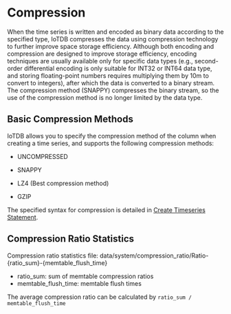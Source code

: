<!--

    Licensed to the Apache Software Foundation (ASF) under one
    or more contributor license agreements.  See the NOTICE file
    distributed with this work for additional information
    regarding copyright ownership.  The ASF licenses this file
    to you under the Apache License, Version 2.0 (the
    "License"); you may not use this file except in compliance
    with the License.  You may obtain a copy of the License at
    
        http://www.apache.org/licenses/LICENSE-2.0
    
    Unless required by applicable law or agreed to in writing,
    software distributed under the License is distributed on an
    "AS IS" BASIS, WITHOUT WARRANTIES OR CONDITIONS OF ANY
    KIND, either express or implied.  See the License for the
    specific language governing permissions and limitations
    under the License.

-->

# Compression

When the time series is written and encoded as binary data according to the specified type, IoTDB compresses the data using compression technology to further improve space storage efficiency. Although both encoding and compression are designed to improve storage efficiency, encoding techniques are usually available only for specific data types (e.g., second-order differential encoding is only suitable for INT32 or INT64 data type, and storing floating-point numbers requires multiplying them by 10m to convert to integers), after which the data is converted to a binary stream. The compression method (SNAPPY) compresses the binary stream, so the use of the compression method is no longer limited by the data type.

## Basic Compression Methods

IoTDB allows you to specify the compression method of the column when creating a time series, and supports the following compression methods: 

* UNCOMPRESSED

* SNAPPY

* LZ4 (Best compression method)

* GZIP

The specified syntax for compression is detailed in [Create Timeseries Statement](../Reference/SQL-Reference.md).

## Compression Ratio Statistics

Compression ratio statistics file: data/system/compression_ratio/Ratio-{ratio_sum}-{memtable_flush_time}

* ratio_sum: sum of memtable compression ratios
* memtable_flush_time: memtable flush times

The average compression ratio can be calculated by `ratio_sum / memtable_flush_time`